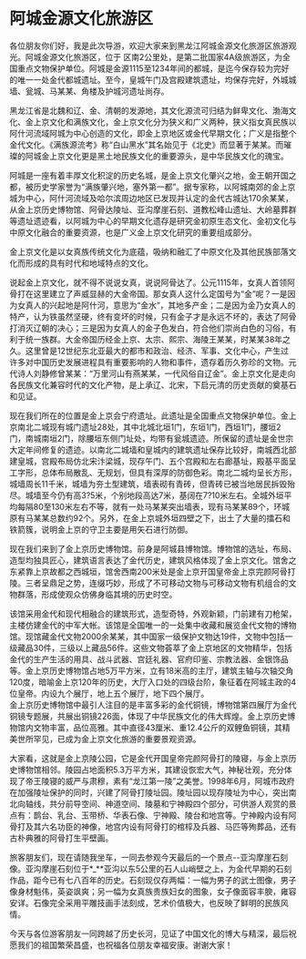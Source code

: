 # 阿城金源文化旅游区  
各位朋友你们好，我是此次导游，欢迎大家来到黑龙江阿城金源文化旅游区旅游观光。阿城金源文化旅游区，位于 区南2公里处，是第二批国家4A级旅游区，为全国重点文物保护单位。阿城是金源1115至1234年间的都城，是迄今保存较为完好的唯一一处金代都城遗址。至今，皇城午门及宫殿建筑遗址，均保存完好，外城城墙、瓮城、马某某、角楼及护城河遗址尚存。  

黑龙江省是北魏和辽、金、清朝的发源地，其文化源流可归结为鲜卑文化、渤海文化、金上京文化和满族文化，金上京文化分为狭义和广义两种，狭义指女真民族以阿什河流域阿城为中心创造的文化，即金上京地区或金代早期文化；广义是指整个金代文化。《满族源流考》称“白山黑水”其名始见于《北史》而显著于某某。而璀璨的阿城金上京文化更是黑土地民族文化的重要源头，是中华民族文化的瑰宝。  

阿城是一座有着丰厚文化积淀的历史名城，是金上京文化肇兴之地，金王朝开国之都，被历史学家誉为“满族肇兴地，塞外第一都”。据专家称，以阿城南郊的金上京城为中心，阿什河流域及哈尔滨周边地区已发现并认定的金代古城达170余某某，从金上京历史博物馆、阿骨达陵址、亚沟摩崖石刻、道教松峰山遗址、大岭墓葬群等遗址遗迹看，以阿城为中心的早期文化遗存是研究金初原生态文化、金初文化与中原文化融合的重要资源，也是广义金上京文化研究的重要组成部分。  

金上京文化是以女真族传统文化为底蕴，吸纳和融汇了中原文化及其他民族部落文化而形成的具有时代和地域特点的文化。  

说起金上京文化，就不得不说说女真，说说阿骨达了。公元1115年，女真人首领阿骨打在这里建立了声威显赫的大金帝国。那女真人这什么定国号为“金”呢？一是因为女真人的兴起地是阿什河，意思为“金水”，其地多产金；二是因为金乃女真人的特产，认为铁虽然坚硬，终有变坏的时候，只有金子才是永远不坏的，表达了阿骨打消灭辽朝的决心；三是因为女真人的金子色发白，符合他们崇尚白色的习俗，有利于统一族群。大金帝国历经金上京、太宗、熙宗、海陵王某某，时某某38年之久。这里曾是12世纪东北亚最大的都市和政治、经济、军事、文化中心，产生过许多对中国历史发展进程具有重要影响的人物和事件，遗存着历久弥珍的文物。元代诗人刘静修曾某某：“万里河山有燕某某，一代风俗自辽金”。金上京文化是走向各民族文化兼容时代的文化产物，是上承辽、北宋，下启元清的历史贡献的奠基石和见证。  

现在我们所在的位置是金上京会宁府遗址。此遗址是全国重点文物保护单位。金上京南北二城现有城门遗址28处，其中北城北垣1门，东垣1门，西垣1门，腰垣2门，南城南垣2门，除腰垣东侧门址处，均带有瓮城遗迹。所保留的遗址是金世宗大定年间修复的遗迹。以南北二城墙和皇城内的建筑遗址保存比较好，南城西北部建皇城，宫殿布局仿北宋汴梁城，现存午门、五个宫殿和左右廊基址，殿基平面呈工字形，总体布局散乱、无规划，但具有深厚的防御色彩。南北二城均呈长方形，城墙周长11千米，城墙为夯土型建筑，墙表砌有青砖，但青砖已被当地居民拆毁殆尽。城墙至今仍有高3?5米，个别地段高达7米，基阔在7?10米左右。全城外垣平均每隔80至130米左右不等，就有一处马某某突出墙表，现有马某某89个，环城原有马某某总数约92个。另外，在金上京城外垣四壁之下，出土了大量的擂石和铁箭簇，说明金上京的守卫主要是用矢石进行防御。  

现在我们来到了金上京历史博物馆。前身是阿城县博物馆。博物馆的选址，布局、造型均独具匠心，建筑语言表达了金代历史，建筑风格体现了金上京文化。馆舍之东紧靠上京故都之西城垣，馆舍西南200米处是金上京开国皇帝金上京完颜阿骨打陵。三者呈鼎足之势，连缀巧妙，形成了不可移动文物与可移动文物有机组合的文物群落，形成使观众仿佛身临其境的历史时空。  

该馆采用金代和现代相融合的建筑形式，造型奇特，外观新颖，门前建有刀枪架，主楼仿建金代的中军大帐。该馆是全国唯一的一处集中收藏和展览金代文物的博物馆。现馆藏金代文物2000余某某，其中国家一级保护文物达19件，文物中包括一级藏品30件，三级以上藏品56件。这些文物荟萃了金上京地区的文物精华，包括金代的生产生活的用具、战斗武器、宫廷礼器、官府印鉴、宗教法器、金银饰品等。金上京历史博物馆占地5万平方米，立有18米高的主厅，建筑主轴与次轴交角120度，暗喻金上京120年的历史，大厅入口处的四级台阶，象征着在阿城主政的4位皇帝。内设九个展厅，地上五个展厅，地下四个展厅。  
金上京历史博物馆中最引人注目的是丰富多彩的金代铜镜，博物馆第四展厅为金代铜镜专题展，共展出铜镜226面，体现了中华民族文化的伟大辉煌。金上京历史博物馆内文物丰富，品位高雅。其中直径43厘米、重12.4公斤的双鲤鱼铜镜，其精美世所罕见，已成为金上京文化旅游的重要景观资源。  

大家看，这就是金上京陵公园，它是金代开国皇帝完颜阿骨打的陵寝，与金上京历史博物馆相邻。陵园占地面积5.3万平方米，其建设恢宏大气，神秘壮观，充分体现了帝王陵寝的威严与肃穆，素有“龙江第一陵”之美誉。1998年6月，阿城市政府在加强陵址保护的同时，兴建了阿骨打陵址园。陵址园以现存陵址为中心，突出南北向轴线，共分前导空间、神道空间、陵墓和宁神殿四个部分，可供游人观赏的景点有：鹊台、乳台、玉带桥、华表石像、宁神殿、陵台和地宫等。宁神殿内设有阿骨打及其六名功臣的神像，地宫内设有阿骨打的棺椁及兵器、马匹等殉葬品，还有古朴典雅的阿骨打生平壁画。  

旅客朋友们，现在请随我坐车，一同去参观今天最后的一个景点--亚沟摩崖石刻像。亚沟摩崖石刻位于*_**亚沟以东5公里的石人山峭壁之上，为金代早期的石刻作品，距今已有七八百年的历史。石刻现仅存两幅：一幅为男子的武士图像，男子像身材魁伟，英姿飒爽；另一幅为女真族贵族妇女的图象，女子像面容丰腴，雍容安详。石像完全采用平雕技画手法刻成，艺术价值极大，也反映了鲜明的民族风情。  

今天与各位游客朋友一同跨越了历史长河，见证了中国文化的博大与精深，最后祝愿我们的祖国繁荣昌盛，也祝福各位朋友幸福安康。谢谢大家！  